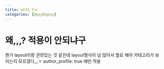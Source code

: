 ```yaml
---
title: wtf2 Cㅂ
categories: [OpsyDopsy]
---
```


# 왜,,,? 적용이 안되냐구

뭔가 layout이랑 관련있는 것 같은데 layout형식이 넘 많아서 뭘로 해야 카테고리가 보이는지 모르겠다,,,ㅜ
author_profile: true 얘만 적용
